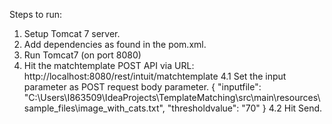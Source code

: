 Steps to run: 
1. Setup Tomcat 7 server. 
2. Add dependencies as found in the pom.xml.
3. Run Tomcat7 (on port 8080)
4. Hit the matchtemplate POST API via URL: http://localhost:8080/rest/intuit/matchtemplate
4.1 Set the input parameter as POST request body parameter. 
{
"inputfile": "C:\\Users\\I863509\\IdeaProjects\\TemplateMatching\\src\\main\\resources\\sample_files\\image_with_cats.txt",
"thresholdvalue": "70"
}
4.2 Hit Send. 
